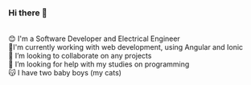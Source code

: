 ### Hi there 👋

<br/>:blush: I'm a Software Developer and Electrical Engineer
<br/>🌱I'm currently working with web development, using Angular and Ionic
<br/>👯 I’m looking to collaborate on any projects
<br/>🤔 I’m looking for help with my studies on programming
<br/>😽 I have two baby boys (my cats)
